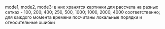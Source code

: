 mode1, mode2, mode3: в них хранятся картинки для рассчета на разных сетках - 100, 200, 400; 250, 500, 1000; 1000, 2000, 4000 соответственно;
для каждого момента времени посчитаны локальные порядки и относительные ошибки
